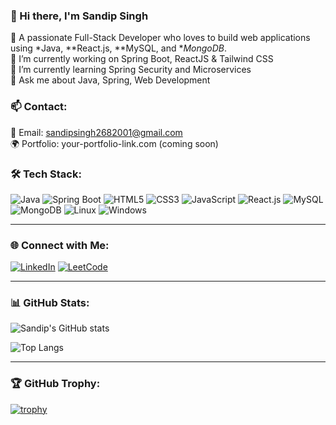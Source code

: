 ### 👋 Hi there, I'm Sandip Singh
🚀 A passionate Full-Stack Developer who loves to build web applications using *Java, **React.js, **MySQL, and **MongoDB*.  
🔭 I’m currently working on Spring Boot, ReactJS & Tailwind CSS  
🌱 I’m currently learning Spring Security and Microservices  
💬 Ask me about Java, Spring, Web Development  

### 📫 Contact:
📧 Email: sandipsingh2682001@gmail.com   
🌍 Portfolio: your-portfolio-link.com (coming soon)



### 🛠 Tech Stack:
![Java](https://img.shields.io/badge/Java-ED8B00?style=for-the-badge&logo=java&logoColor=white)
![Spring Boot](https://img.shields.io/badge/Spring_Boot-6DB33F?style=for-the-badge&logo=spring-boot&logoColor=white)
![HTML5](https://img.shields.io/badge/HTML5-E34F26?style=for-the-badge&logo=html5&logoColor=white)
![CSS3](https://img.shields.io/badge/CSS3-1572B6?style=for-the-badge&logo=css3&logoColor=white)
![JavaScript](https://img.shields.io/badge/JavaScript-F7DF1E?style=for-the-badge&logo=javascript&logoColor=black)
![React.js](https://img.shields.io/badge/React-20232A?style=for-the-badge&logo=react&logoColor=61DAFB)
![MySQL](https://img.shields.io/badge/MySQL-4479A1?style=for-the-badge&logo=mysql&logoColor=white)
![MongoDB](https://img.shields.io/badge/MongoDB-4EA94B?style=for-the-badge&logo=mongodb&logoColor=white)
![Linux](https://img.shields.io/badge/Linux-FCC624?style=for-the-badge&logo=linux&logoColor=black)
![Windows](https://img.shields.io/badge/Windows-0078D6?style=for-the-badge&logo=windows&logoColor=white)


---

### 🌐 Connect with Me:
[![LinkedIn](https://img.shields.io/badge/LinkedIn-Connect-blue?logo=linkedin&style=for-the-badge)](https://www.linkedin.com/in/sandip-singh-381539253)
[![LeetCode](https://img.shields.io/badge/LeetCode-Profile-orange?logo=leetcode&style=for-the-badge)](https://leetcode.com/u/SinghSandip/)

---

### 📊 GitHub Stats:
![Sandip's GitHub stats](https://github-readme-stats.vercel.app/api?username=dev-sandip-singh&show_icons=true&theme=radical)

![Top Langs](https://github-readme-stats.vercel.app/api/top-langs/?username=dev-sandip-singh&layout=compact&theme=radical)

---

### 🏆 GitHub Trophy:
[![trophy](https://github-profile-trophy.vercel.app/?username=dev-sandip-singh&theme=dracula&no-frame=true&margin-w=15)](https://github.com/dev-sandip-singh)








